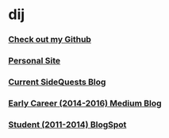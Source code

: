 # dij

### [Check out my Github](https://github.com/mrjones91)

### [Personal Site](https://dij.io)

### [Current SideQuests Blog](../index.md)

### [Early Career (2014-2016) Medium Blog](https://medium.com/dij-please)

### [Student (2011-2014) BlogSpot](https://wayofthejones.blogspot.com)

<!-- <iframe src="https://drive.google.com/file/d/17rCnWSjZ4Qipv6SlcqX1aE6nWCft2UX6/preview" width="640" height="480" allow="autoplay"></iframe> -->